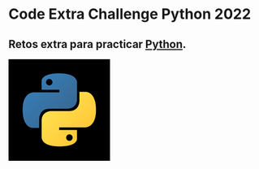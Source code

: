 # Code Extra Challenge Python 2022
## Retos extra para practicar [Python](https://github.com/python).

![](https://github.com/alexisnlh/alexisnlh/blob/main/images/Python-logo-black.png)
